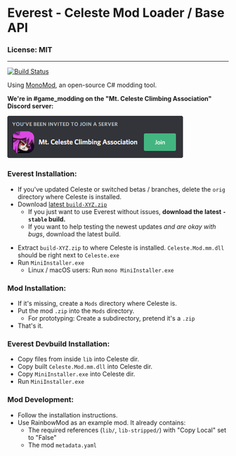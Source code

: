 # Everest - Celeste Mod Loader / Base API

### License: MIT

----

[![Build Status](https://travis-ci.org/EverestAPI/Everest.svg?branch=master)](https://travis-ci.org/EverestAPI/Everest)

Using [MonoMod](https://github.com/0x0ade/MonoMod), an open-source C# modding tool.

**We're in #game_modding on the "Mt. Celeste Climbing Association" Discord server:**

[![Discord invite](github/invite.png)](https://discord.gg/6qjaePQ)

### Everest Installation:
- If you've updated Celeste or switched betas / branches, delete the `orig` directory where Celeste is installed.
- Download [latest `build-XYZ.zip`](https://ams3.digitaloceanspaces.com/lollyde/index.html)
    - If you just want to use Everest without issues, **download the latest `-stable` build.**
    - If you want to help testing the newest updates _and are okay with bugs_, download the latest build.
<!--    - Milestone GitHub releases are updated _very slowly_ (currently not at all), but are present [here.](https://github.com/EverestAPI/Everest/releases) -->
- Extract `build-XYZ.zip` to where Celeste is installed. `Celeste.Mod.mm.dll` should be right next to `Celeste.exe`
- Run `MiniInstaller.exe`
    - Linux / macOS users: Run `mono MiniInstaller.exe`

### Mod Installation:
- If it's missing, create a `Mods` directory where Celeste is.
- Put the mod `.zip` into the `Mods` directory.
    - For prototyping: Create a subdirectory, pretend it's a `.zip`
- That's it.

### Everest Devbuild Installation:
- Copy files from inside `lib` into Celeste dir.
- Copy built `Celeste.Mod.mm.dll` into Celeste dir.
- Copy `MiniInstaller.exe` into Celeste dir.
- Run `MiniInstaller.exe`

### Mod Development:
- Follow the installation instructions.
- Use RainbowMod as an example mod. It already contains:
    - The required references (`lib/`, `lib-stripped/`) with "Copy Local" set to "False"
    - The mod `metadata.yaml`

